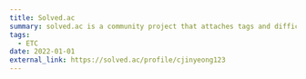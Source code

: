 ```yaml
---
title: Solved.ac
summary: solved.ac is a community project that attaches tags and difficulties to Bakjoon Online Judge problems.
tags:
  - ETC
date: 2022-01-01
external_link: https://solved.ac/profile/cjinyeong123
---
```


